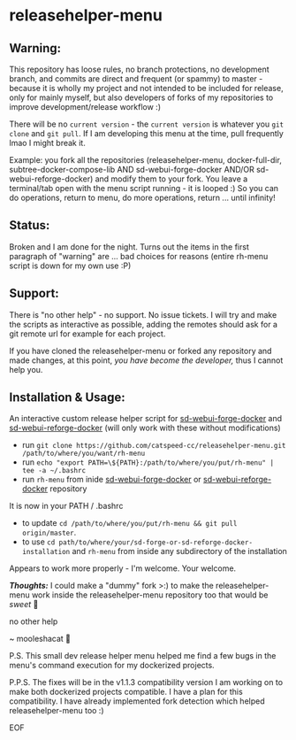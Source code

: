 # releasehelper-menu 

## Warning:
This repository has loose rules, no branch protections, no development branch, and commits are direct and frequent (or spammy) to master - because it is wholly my project and not intended to be included for release, only for mainly myself, but also developers of forks of my repositories to improve development/release workflow :)

There will be no `current version` - the `current version` is whatever you `git clone` and `git pull`. If I am developing this menu at the time, pull frequently lmao I might break it.

Example: you fork all the repositories (releasehelper-menu, docker-full-dir, subtree-docker-compose-lib AND sd-webui-forge-docker AND/OR sd-webui-reforge-docker) and modify them to your fork. You leave a terminal/tab open with the menu script running - it is looped :) So you can do operations, return to menu, do more operations, return ... until infinity!

## Status:
Broken and I am done for the night. Turns out the items in the first paragraph of "warning" are ... bad choices for reasons (entire rh-menu script is down for my own use :P)

## Support:

There is "no other help" - no support. No issue tickets. I will try and make the scripts as interactive as possible, adding the remotes should ask for a git remote url for example for each project.

If you have cloned the releasehelper-menu or forked any repository and made changes, at this point, _you have become the developer,_ thus I cannot help you.

## Installation & Usage:

An interactive custom release helper script for [sd-webui-forge-docker](https://github.com/catspeed-cc/sd-webui-forge-docker) and [sd-webui-reforge-docker](https://github.com/catspeed-cc/sd-webui-reforge-docker) (will only work with these without modifications)

- run `git clone https://github.com/catspeed-cc/releasehelper-menu.git /path/to/where/you/want/rh-menu`
- run `echo "export PATH=\${PATH}:/path/to/where/you/put/rh-menu" | tee -a ~/.bashrc`
- run `rh-menu` from inide [sd-webui-forge-docker](https://github.com/catspeed-cc/sd-webui-forge-docker) or [sd-webui-reforge-docker](https://github.com/catspeed-cc/sd-webui-reforge-docker) repository

It is now in your PATH / .bashrc

- to update `cd /path/to/where/you/put/rh-menu && git pull origin/master`.
- to use `cd path/to/where/your/sd-forge-or-sd-reforge-docker-installation` and `rh-menu` from inside any subdirectory of the installation

Appears to work more properly - I'm welcome. Your welcome.

**_Thoughts:_** I could make a "dummy" fork >:) to make the releasehelper-menu work inside the releasehelper-menu repository too that would be _sweet_ 🍻

no other help

~ mooleshacat 🍻

P.S. This small dev release helper menu helped me find a few bugs in the menu's command execution for my dockerized projects.

P.P.S. The fixes will be in the v1.1.3 compatibility version I am working on to make both dockerized projects compatible. I have a plan for this compatibility. I have already implemented fork detection which helped releasehelper-menu too :)

EOF
